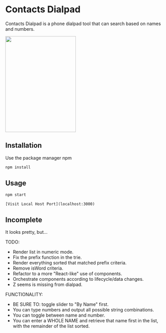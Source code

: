 # Contacts Dialpad

Contacts Dialpad is a phone dialpad tool that can search based on names and numbers.

<img src="https://dialpad-images.s3.amazonaws.com/dialpad.png" width="220" height="300">

## Installation

Use the package manager npm

```bash
npm install 
```

## Usage

```bash
npm start
```
```
[Visit Local Host Port](localhost:3000)
```

## Incomplete

It looks pretty, but...

TODO: 
* Render list in numeric mode.
* Fix the prefix function in the trie. 
* Render everything sorted that matched prefix criteria. 
* Remove isWord criteria.
* Refactor to a more "React-like" use of components. 
* Orchestrate components according to lifecycle/data changes.
* Z seems is missing from dialpad.

FUNCTIONALITY: 
* BE SURE TO: toggle slider to "By Name" first.
* You can type numbers and output all possible string combinations.
* You can toggle between name and number.
* You can enter a WHOLE NAME and retrieve that name first in the list, with the remainder of the list sorted. 

